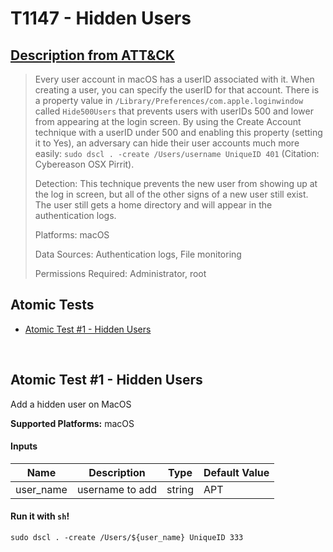 # T1147 - Hidden Users
## [Description from ATT&CK](https://attack.mitre.org/wiki/Technique/T1147)
<blockquote>Every user account in macOS has a userID associated with it. When creating a user, you can specify the userID for that account. There is a property value in <code>/Library/Preferences/com.apple.loginwindow</code> called <code>Hide500Users</code> that prevents users with userIDs 500 and lower from appearing at the login screen. By using the Create Account technique with a userID under 500 and enabling this property (setting it to Yes), an adversary can hide their user accounts much more easily: <code>sudo dscl . -create /Users/username UniqueID 401</code> (Citation: Cybereason OSX Pirrit).

Detection: This technique prevents the new user from showing up at the log in screen, but all of the other signs of a new user still exist. The user still gets a home directory and will appear in the authentication logs.

Platforms: macOS

Data Sources: Authentication logs, File monitoring

Permissions Required: Administrator, root</blockquote>

## Atomic Tests

- [Atomic Test #1 - Hidden Users](#atomic-test-1---hidden-users)


<br/>

## Atomic Test #1 - Hidden Users
Add a hidden user on MacOS

**Supported Platforms:** macOS


#### Inputs
| Name | Description | Type | Default Value | 
|------|-------------|------|---------------|
| user_name | username to add | string | APT|

#### Run it with `sh`!
```
sudo dscl . -create /Users/${user_name} UniqueID 333
```
<br/>
